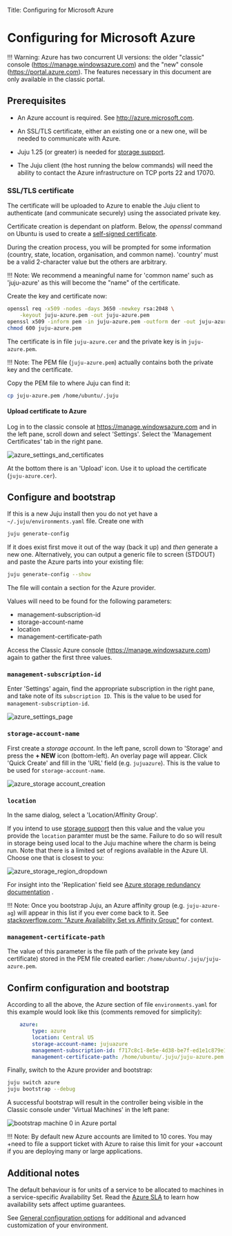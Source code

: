 Title: Configuring for Microsoft Azure


# Configuring for Microsoft Azure

!!! Warning:
    Azure has two concurrent UI versions: the older "classic" console
    (https://manage.windowsazure.com) and the "new" console
    (https://portal.azure.com). The features necessary in this document are only
    available in the classic portal.


## Prerequisites

 - An Azure account is required. See http://azure.microsoft.com.

 - An SSL/TLS certificate, either an existing one or a new one, will be needed to
   communicate with Azure.

 - Juju 1.25 (or greater) is needed for [storage support](storage.html).

 - The Juju client (the host running the below commands) will need the ability
   to contact the Azure infrastructure on TCP ports 22 and 17070.

### SSL/TLS certificate

The certificate will be uploaded to Azure to enable the Juju client to
authenticate (and communicate securely) using the associated private key.

Certificate creation is dependant on platform. Below, the *openssl* command
on Ubuntu is used to create a
[self-signed certificate](https://en.wikipedia.org/wiki/Self-signed_certificate).

During the creation process, you will be prompted for some information
(country, state, location, organisation, and common name). 'country' must be a
valid 2-character value but the others are arbitrary.

!!! Note:
    We recommend a meaningful name for 'common name' such as 'juju-azure'
    as this will become the "name" of the certificate.

Create the key and certificate now:

```bash
openssl req -x509 -nodes -days 3650 -newkey rsa:2048 \
	-keyout juju-azure.pem -out juju-azure.pem
openssl x509 -inform pem -in juju-azure.pem -outform der -out juju-azure.cer
chmod 600 juju-azure.pem
```

The certificate is in file `juju-azure.cer` and the private key is in
`juju-azure.pem`.

!!! Note:
    The PEM file (`juju-azure.pem`) actually contains both the private key
    and the certificate.

Copy the PEM file to where Juju can find it:

```bash
cp juju-azure.pem /home/ubuntu/.juju
```

#### Upload certificate to Azure

Log in to the classic console at https://manage.windowsazure.com and in the
left pane, scroll down and select 'Settings'. Select the 'Management
Certificates' tab in the right pane.

![azure_settings_and_certificates](media/config-azure-stable_settings_and_certificates.png)

At the bottom there is an 'Upload' icon.  Use it to upload the certificate
(`juju-azure.cer`).


## Configure and bootstrap

If this is a new Juju install then you do not yet have a
`~/.juju/environments.yaml` file. Create one with

```bash
juju generate-config
```

If it does exist first move it out of the way (back it up) and *then* generate
a new one. Alternatively, you can output a generic file to screen (STDOUT) and
paste the Azure parts into your existing file:

```bash
juju generate-config --show
```

The file will contain a section for the Azure provider.

Values will need to be found for the following parameters:

 - management-subscription-id
 - storage-account-name
 - location
 - management-certificate-path

Access the Classic Azure console (https://manage.windowsazure.com) again to
gather the first three values.

### `management-subscription-id`

Enter 'Settings' again, find the appropriate subscription in the right pane, and
take note of its `subscription ID`. This is the value to be used for
`management-subscription-id`.

![azure_settings_page](media/config-azure-stable_settings-page.png)

### `storage-account-name`

First create a *storage account*. In the left pane, scroll down to 'Storage'
and press the **+ NEW** icon (bottom-left). An overlay page will appear. Click
'Quick Create' and fill in the 'URL' field (e.g. `jujuazure`). This is the
value to be used for `storage-account-name`.

![azure_storage account_creation](media/config-azure-stable_storage.png)

### `location`

In the same dialog, select a 'Location/Affinity Group'.

If you intend to use [storage support](storage.html) then this value and the
value you provide the `location` paramter must be the same. Failure to do so
will result in storage being used local to the Juju machine where the charm is
being run. Note that there is a limited set of regions available in the Azure
UI. Choose one that is closest to you:

![azure_storage_region_dropdown](media/config-azure-stable_storage_locations_dropdown.png)

For insight into the 'Replication' field see
[Azure storage redundancy documentation](https://azure.microsoft.com/documentation/articles/storage-redundancy)
.

!!! Note:
    Once you bootstrap Juju, an Azure affinity group (e.g.
    `juju-azure-ag`) will appear in this list if you ever come back to it. See
    [stackoverflow.com: "Azure Availability Set vs Affinity
    Group"](http://stackoverflow.com/questions/25472549/azure-availability-set-vs-affinity-group)
    for context.

### `management-certificate-path`

The value of this parameter is the file path of the private key (and
certificate) stored in the PEM file created earlier:
`/home/ubuntu/.juju/juju-azure.pem`.


## Confirm configuration and bootstrap

According to all the above, the Azure section of file `environments.yaml` for
this example would look like this (comments removed for simplicity):

```yaml
    azure:
        type: azure
        location: Central US
        storage-account-name: jujuazure
        management-subscription-id: f717c8c1-8e5e-4d38-be7f-ed1e1c879e18
        management-certificate-path: /home/ubuntu/.juju/juju-azure.pem
```

Finally, switch to the Azure provider and bootstrap:

```bash
juju switch azure
juju bootstrap --debug
```

A successful bootstrap will result in the controller being visible in the Classic console
under 'Virtual Machines' in the left pane:

![bootstrap machine 0 in Azure portal](media/config-azure-stable_machine_0.png)

!!! Note:
    By default new Azure accounts are limited to 10 cores. You may
    +need to file a support ticket with Azure to raise this limit for your
    +account if you are deploying many or large applications.

## Additional notes

The default behaviour is for units of a service to be allocated to
machines in a service-specific Availability Set. Read the
[Azure SLA](https://azure.microsoft.com/en-gb/support/legal/sla/) to learn how
availability sets affect uptime guarantees.

See [General configuration options][config]
for additional and advanced customization of your environment.

[config]: ./config-general
